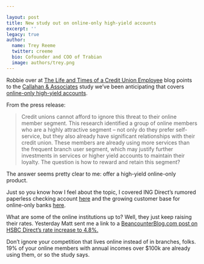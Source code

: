 ```yaml
---

layout: post
title: New study out on online-only high-yield accounts
excerpt: ''
legacy: true
author:
  name: Trey Reeme
  twitter: creeme
  bio: Cofounder and COO of Trabian
  image: authors/trey.png
---
```


<p>Robbie over at <a href="http://cuemployee.blogspot.com">The Life and Times of a Credit Union Employee</a> blog points to the <a href="http://www.creditunions.com">Callahan &#38; Associates</a> study we&#8217;ve been anticipating that covers <a href="http://www.creditunions.com/resources/press/pressreleases/40116/Internet%20Strat%20Consortium%20062606.doc" title="a .doc file">online-only high-yield accounts</a>.</p>
<p>From the press release:</p>
<blockquote>
<p>Credit unions cannot afford to ignore this threat to their online member segment.  This research identified a group of online members who are a highly attractive segment &#8211; not only do they prefer self-service, but they also already have significant relationships with their credit union.  These members are already using more services than the frequent branch user segment, which may justify further investments in services or higher yield accounts to maintain their loyalty.  The question is how to reward and retain this segment?</p>
</blockquote>
<p>The answer seems pretty clear to me: offer a high-yield online-only product.</p>
<p>Just so you know how I feel about the topic, I covered <span class="caps">ING</span> Direct&#8217;s rumored paperless checking account <a href="http://opensourcecu.com/articles/2006/04/11/ing-about-to-roll-out-electric-orange-checking">here</a> and the growing customer base for online-only banks <a href="http://opensourcecu.com/articles/2006/04/10/more-on-high-yield-online-savings-accounts">here</a>.</p>
<p>What are some of the online institutions up to?  Well, they just keep raising their rates.  Yesterday Matt sent me a link to a <a href="http://beancounterblog.com/2006/06/21/hsbc-direct-rates-increase-to-48/">BeancounterBlog.com post on <span class="caps">HSBC</span> Direct&#8217;s rate increase to 4.8%.</a></p>
<p>Don&#8217;t ignore your competition that lives online instead of in branches, folks.  19% of your online members with annual incomes over $100k are already using them, or so the study says.</p>
